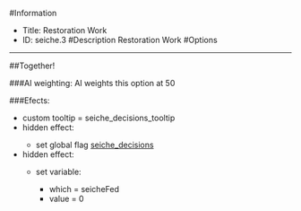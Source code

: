#Information
 - Title: Restoration Work
 - ID: seiche.3
#Description
Restoration Work
#Options

___
##Together!

###AI weighting:
AI weights this option at 50


###Efects:<ul><li>custom tooltip = seiche_decisions_tooltip</li><li>hidden effect:</li><ul><li>set global flag [seiche_decisions](../flags/seiche_decisions.md)</li></ul><li>hidden effect:</li><ul><li>set variable:</li><ul><li>which = seicheFed</li><li>value = 0</li></ul></ul></ul>
